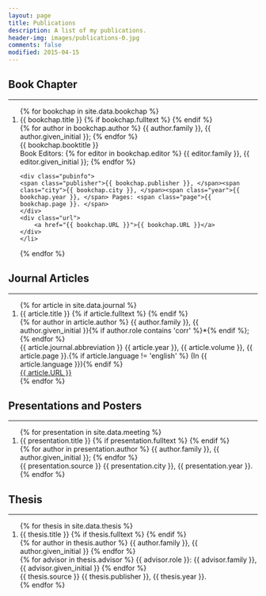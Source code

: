 ```yaml
---
layout: page
title: Publications
description: A list of my publications.
header-img: images/publications-0.jpg
comments: false
modified: 2015-04-15
---
```


## Book Chapter
-----

<div class='panel-pub'>
<ol>
{% for bookchap in site.data.bookchap %}
    <li>
    <div class="title">
    <span class="title">{{ bookchap.title }}</span>
    {% if bookchap.fulltext %}
        <a title="fulltext" href="{{ site.url }}/downloads/bookchap/{{ bookchap.fulltext }}"><i class="fa fa-file-pdf-o"></i></a>
    {% endif %}
    </div>
    <div class='author'>
    {% for author in bookchap.author %}
        <span class='{{ author.role }}'>{{ author.family }}, {{ author.given_initial }}; </span>
    {% endfor %}
    </div>
    <div class="booktitle">
    <span class="booktitle">{{ bookchap.booktitle }}</span>
    </div>
    Book Editors:
    {% for editor in bookchap.editor %}
        <span class='editor'>{{ editor.family }}, {{ editor.given_initial }}; </span>
    {% endfor %}
    
    <div class="pubinfo">
    <span class="publisher">{{ bookchap.publisher }}, </span><span class="city">{{ bookchap.city }}, </span><span class="year">{{ bookchap.year }}, </span> Pages: <span class="page">{{ bookchap.page }}. </span>
    </div>
    <div class="url">
        <a href="{{ bookchap.URL }}">{{ bookchap.URL }}</a>
    </div>
    </li>
{% endfor %}
</ol>
</div>


## Journal Articles
-----

<div class='panel-pub'>
<ol>
{% for article in site.data.journal %}
    <li>
    <div class="title">
    <span class="title">{{ article.title }}</span>
    {% if article.fulltext %}
        <a title="fulltext" href="{{ site.url }}/downloads/journal/{{ thesis.fulltext }}"><i class="fa fa-file-pdf-o"></i></a>
    {% endif %}
    </div>
    <div class='author'>
    {% for author in article.author %}
        <span class='{{ author.role }}'>{{ author.family }}, {{ author.given_initial }}{% if author.role contains 'corr' %}*{% endif %}; </span>
    {% endfor %}
    </div>
    <div class="pubinfo">
    <span class="source">{{ article.journal.abbreviation }} </span><span class="year">{{ article.year }}, </span><span class="volume">{{ article.volume }}, </span><span class="page">{{ article.page }}.</span>{% if article.language != 'english' %}<span class="language"> (In {{ article.language }})</span>{% endif %}
    </div>
    <div class="url">
        <a href="{{ article.URL }}">{{ article.URL }}</a>
    </div>
    </li>
{% endfor %}
</ol>
</div>

## Presentations and Posters
-----

<div class='panel-pub'>
<ol>
{% for presentation in site.data.meeting %}
    <li>
    <div class="title">
    <span class="title">{{ presentation.title }}</span>
    {% if presentation.fulltext %}
        <a title="fulltext" href="{{ site.url }}/downloads/meeting/{{ presentation.fulltext }}"><i class="fa fa-file-pdf-o"></i></a>
    {% endif %}
    </div>
    <div class='author'>
    {% for author in presentation.author %}
        <span class='{{ author.role }}'>{{ author.family }}, {{ author.given_initial }}; </span>
    {% endfor %}
    </div>
    <div class="pubinfo">
    <span class="source">{{ presentation.source }} </span><span class="city">{{ presentation.city }}, </span><span class="year">{{ presentation.year }}.</span>
    </div>
    </li>
{% endfor %}
</ol>
</div>

## Thesis
-----

<div class='panel-pub'>
<ol>
{% for thesis in site.data.thesis %}
    <li>
    <div class="title">
    <span class="title">{{ thesis.title }}</span>
    {% if thesis.fulltext %}
        <a title="fulltext" href="{{ site.url }}/downloads/thesis/{{ thesis.fulltext }}"><i class="fa fa-file-pdf-o"></i></a>
    {% endif %}
    </div>
    <div class='author'>
    {% for author in thesis.author %}
        <span class='{{ author.role }}'>{{ author.family }}, {{ author.given_initial }}</span>
    {% endfor %}
    </div>
    {% for advisor in thesis.advisor %}
        <span class='advisor'>{{ advisor.role }}: {{ advisor.family }}, {{ advisor.given_initial }}</span>
    {% endfor %}
    <div class="pubinfo">
    <span class="source">{{ thesis.source }} </span><span class="publisher">{{ thesis.publisher }}, </span><span class="year">{{ thesis.year }}.</span>
    </div>
    </li>
{% endfor %}
</ol>
</div>


